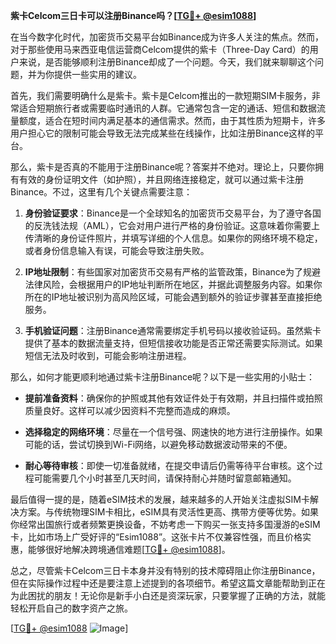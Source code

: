 **紫卡Celcom三日卡可以注册Binance吗？[[TG💪+ @esim1088](https://t.me/s/esim1088)]**

在当今数字化时代，加密货币交易平台如Binance成为许多人关注的焦点。然而，对于那些使用马来西亚电信运营商Celcom提供的紫卡（Three-Day Card）的用户来说，是否能够顺利注册Binance却成了一个问题。今天，我们就来聊聊这个问题，并为你提供一些实用的建议。

首先，我们需要明确什么是紫卡。紫卡是Celcom推出的一款短期SIM卡服务，非常适合短期旅行者或需要临时通讯的人群。它通常包含一定的通话、短信和数据流量额度，适合在短时间内满足基本的通信需求。然而，由于其性质为短期卡，许多用户担心它的限制可能会导致无法完成某些在线操作，比如注册Binance这样的平台。

那么，紫卡是否真的不能用于注册Binance呢？答案并不绝对。理论上，只要你拥有有效的身份证明文件（如护照），并且网络连接稳定，就可以通过紫卡注册Binance。不过，这里有几个关键点需要注意：

1. **身份验证要求**：Binance是一个全球知名的加密货币交易平台，为了遵守各国的反洗钱法规（AML），它会对用户进行严格的身份验证。这意味着你需要上传清晰的身份证件照片，并填写详细的个人信息。如果你的网络环境不稳定，或者身份信息输入有误，可能会导致注册失败。

2. **IP地址限制**：有些国家对加密货币交易有严格的监管政策，Binance为了规避法律风险，会根据用户的IP地址判断所在地区，并据此调整服务内容。如果你所在的IP地址被识别为高风险区域，可能会遇到额外的验证步骤甚至直接拒绝服务。

3. **手机验证问题**：注册Binance通常需要绑定手机号码以接收验证码。虽然紫卡提供了基本的数据流量支持，但短信接收功能是否正常还需要实际测试。如果短信无法及时收到，可能会影响注册进程。

那么，如何才能更顺利地通过紫卡注册Binance呢？以下是一些实用的小贴士：

- **提前准备资料**：确保你的护照或其他有效证件处于有效期，并且扫描件或拍照质量良好。这样可以减少因资料不完整而造成的麻烦。
  
- **选择稳定的网络环境**：尽量在一个信号强、网速快的地方进行注册操作。如果可能的话，尝试切换到Wi-Fi网络，以避免移动数据波动带来的不便。

- **耐心等待审核**：即使一切准备就绪，在提交申请后仍需等待平台审核。这个过程可能需要几个小时甚至几天时间，请保持耐心并随时留意邮箱通知。

最后值得一提的是，随着eSIM技术的发展，越来越多的人开始关注虚拟SIM卡解决方案。与传统物理SIM卡相比，eSIM具有灵活性更高、携带方便等优势。如果你经常出国旅行或者频繁更换设备，不妨考虑一下购买一张支持多国漫游的eSIM卡，比如市场上广受好评的“Esim1088”。这张卡片不仅兼容性强，而且价格实惠，能够很好地解决跨境通信难题[[TG💪+ @esim1088](https://t.me/s/esim1088)]。

总之，尽管紫卡Celcom三日卡本身并没有特别的技术障碍阻止你注册Binance，但在实际操作过程中还是要注意上述提到的各项细节。希望这篇文章能帮助到正在为此困扰的朋友！无论你是新手小白还是资深玩家，只要掌握了正确的方法，就能轻松开启自己的数字资产之旅。

[[TG💪+ @esim1088](https://t.me/s/esim1088) ![Image](https://i.postimg.cc/4NQfJmqS/Snipaste-2025-05-13-00-14-12.png)]